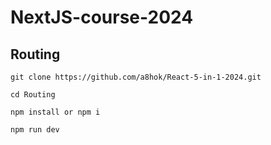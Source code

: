 # NextJS-course-2024

## Routing

    git clone https://github.com/a8hok/React-5-in-1-2024.git

    cd Routing

    npm install or npm i

    npm run dev

